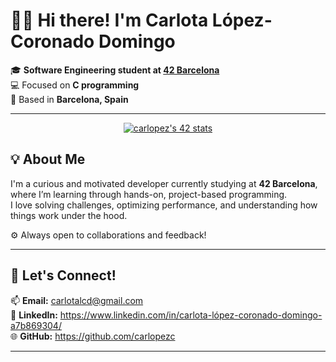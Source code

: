   # 👋🏼 Hi there! I'm Carlota López-Coronado Domingo

🎓 **Software Engineering student at [42 Barcelona](https://www.42barcelona.com/)**  
💻 Focused on **C programming**  
📍 Based in **Barcelona, Spain**

---

<p align="center">
  <a href="https://github.com/oakoudad/badge42">
    <img src="https://badge.mediaplus.ma/darkblue/carlopez" alt="carlopez's 42 stats" />
  </a>
</p>

## 💡 About Me

I'm a curious and motivated developer currently studying at **42 Barcelona**, where I’m learning through hands-on, project-based programming.  
I love solving challenges, optimizing performance, and understanding how things work under the hood.

⚙️ Always open to collaborations and feedback!

---

## 💬 Let's Connect!

📫 **Email:** carlotalcd@gmail.com  
💼 **LinkedIn:** https://www.linkedin.com/in/carlota-lópez-coronado-domingo-a7b869304/  
🌐 **GitHub:** https://github.com/carlopezc

---

